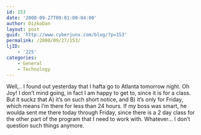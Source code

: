 ```yaml
---
id: 153
date: '2000-09-27T09:01:00-04:00'
author: DizkoDan
layout: post
guid: 'http://www.cyberjunx.com/blog/?p=153'
permalink: /2000/09/27/153/
ljID:
    - '225'
categories:
    - General
    - Technology
---
```


Well,.. I found out yesterday that I hafta go to Atlanta tomorrow night. Oh Joy! I don’t mind going, in fact I am happy to get to, since it is for a class. But it suckz that A) it’s on such short notice, and B) it’s only for Friday, which means I’m there for less than 24 hours. If my boss was smart, he woulda sent me there today through Friday, since there is a 2 day class for the other part of the program that I need to work with. Whatever… I don’t question such things anymore.